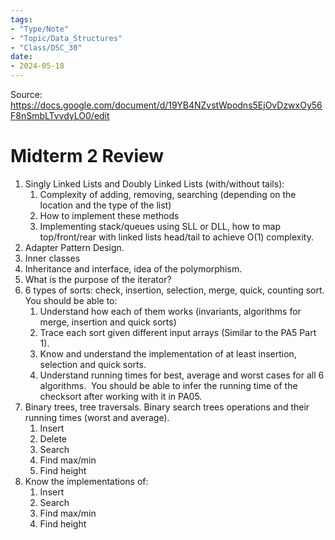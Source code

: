 ```yaml
---
tags:
- "Type/Note"
- "Topic/Data_Structures"
- "Class/DSC_30"
date:
- 2024-05-18
---
```


Source: https://docs.google.com/document/d/19YB4NZvstWpodns5EjOvDzwxOy56F8nSmbLTvvdyLO0/edit

# Midterm 2 Review

1. Singly Linked Lists and Doubly Linked Lists (with/without tails):
	1. Complexity of adding, removing, searching (depending on the location and the type of the list)
	2. How to implement these methods
	3. Implementing stack/queues using SLL or DLL, how to map top/front/rear with linked lists head/tail to achieve O(1) complexity.
2. Adapter Pattern Design.
3. Inner classes    
4. Inheritance and interface, idea of the polymorphism.
5. What is the purpose of the iterator?
6. 6 types of sorts: check, insertion, selection, merge, quick, counting sort. You should be able to:
	1. Understand how each of them works (invariants, algorithms for merge, insertion and quick sorts) 
	2. Trace each sort given different input arrays (Similar to the PA5 Part 1). 
	3. Know and understand the implementation of at least insertion, selection and quick sorts. 
	4. Understand running times for best, average and worst cases for all 6 algorithms.  You should be able to infer the running time of the checksort after working with it in PA05.
7. Binary trees, tree traversals. Binary search trees operations and their running times (worst and average).
	1. Insert
	2. Delete
	3. Search
	4. Find max/min
	5. Find height
8. Know the implementations of:
	1. Insert
    2. Search
    3. Find max/min
    4. Find height